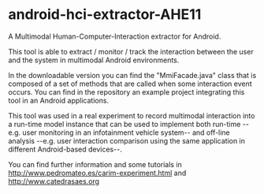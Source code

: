 android-hci-extractor-AHE11
===========================

A Multimodal Human-Computer-Interaction extractor for Android.  

This tool is able to extract / monitor / track the interaction between the user and the system in multimodal Android environments. 

In the downloadable version you can find the "MmiFacade.java" class that is composed of a set of methods that are called when some interaction event occurs. You can find in the repository an example project integrating this tool in an Android applications.    

This tool was used in a real experiment to record multimodal interaction into a run-time model instance that can be used to implement both run-time --e.g. user monitoring in an infotainment vehicle system-- and off-line analysis --e.g. user interaction comparison using the same application in different Android-based devices--.  

You can find further information and some tutorials in http://www.pedromateo.es/carim-experiment.html and http://www.catedrasaes.org
